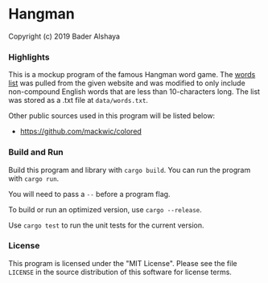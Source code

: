 # Hangman

Copyright (c) 2019 Bader Alshaya

### Highlights

This is a mockup program of the famous Hangman word game. The [words list](https://www.mit.edu/~ecprice/wordlist.10000) was pulled from the given website and was modified to only include non-compound English words that are less than 10-characters long. The list was stored as a .txt file at `data/words.txt`.

Other public sources used in this program will be listed below:
- https://github.com/mackwic/colored


### Build and Run

Build this program and library with `cargo build`. You can
run the program with `cargo run`.

You will need to pass a
`--` before a program flag.

To build or run an optimized version, use `cargo --release`.

Use `cargo test` to run the unit tests for the current version.


### License

This program is licensed under the "MIT License". Please
see the file `LICENSE` in the source distribution of this
software for license terms.
